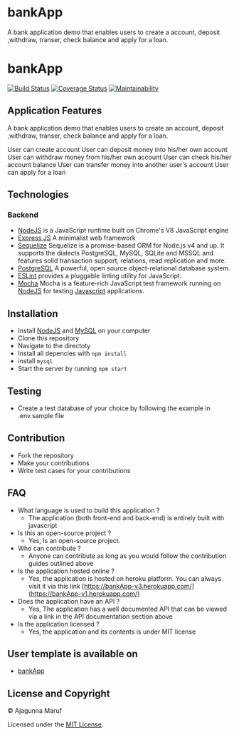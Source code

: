 # bankApp
A bank application demo that enables users to create a account, deposit ,withdraw, transer, check balance and apply for a loan.
# bankApp

[![Build Status](https://travis-ci.org/ajagunnamaruf/bankApp.svg?branch=develop)](https://travis-ci.org/ajagunnamaruf/bankApp)
[![Coverage Status](https://coveralls.io/repos/github/ajagunnamaruf/bankApp/badge.svg?branch=develop)](https://coveralls.io/github/ajagunnamaruf/bankApp?branch=develop)
[![Maintainability](https://api.codeclimate.com/v1/badges/71169e218528ed943a7a/maintainability)](https://codeclimate.com/github/ajagunnamaruf/bankApp/maintainability)

## Application Features

A bank application demo that enables users to create an account, deposit ,withdraw, transer, check balance and apply for a loan.

User can create account
User can deposit money  into his/her own account
User can withdraw money from  his/her own account
User can check his/her account balance
User can transfer money into another user's account
User can apply for a loan

## Technologies

### Backend

- [NodeJS](http://nodejs.org/en) is a JavaScript runtime built on Chrome's V8 JavaScript engine
- [Express JS](http://express.com) A minimalist web framework
- [Sequelize](http://docs.sequelizejs.com/) Sequelize is a promise-based ORM for Node.js v4 and up. It supports the dialects PostgreSQL, MySQL, SQLite and MSSQL and features solid transaction support, relations, read replication and more.
- [PostgreSQL](https://www.postgresql.org/) A powerful, open source object-relational database system.
- [ESLint](eslint.org) provides a pluggable linting utility for JavaScript.
- [Mocha](https://mochajs.org/) Mocha is a feature-rich JavaScript test framework running on [NodeJS](nodejs.org/en) for testing [Javascript](javascript.com) applications.

## Installation

- Install [NodeJS](http://nodejs.org/en) and [MySQL](https://github.com/mysqljs/mysql) on your computer
- Clone this repository
- Navigate to the directoty
- Install all depencies with ```npm install```
-  install ```mysql```
- Start the server by running ```npm start```

## Testing

- Create a test database of your choice by following the example in .env.sample file

## Contribution

- Fork the repository
- Make your contributions
- Write test cases for your contributions


## FAQ

* What language is used to build this application ?
  - The application (both front-end and back-end) is entirely built with javascript
* Is this an open-source project ?
  - Yes, Is an open-source project.
* Who can contribute ?
  - Anyone can contribute as long as you would follow the contribution guides outlined above
* Is the application hosted online ?
  - Yes, the application is hosted on heroku platform. You can always visit it via this link [https://bankApp-v3.herokuapp.com/](https://bankApp-v1.herokuapp.com/)
* Does the application have an API ?
  - Yes, The application has a well documented API that can be viewed via a link in the API documentation section above
* Is the application licensed ?
  - Yes, the application and its contents is under MIT license

## User template is available on

- [bankApp](https://code2031.github.io/bankApp)

## License and Copyright

&copy; Ajagunna Maruf

Licensed under the [MIT License](LICENSE).